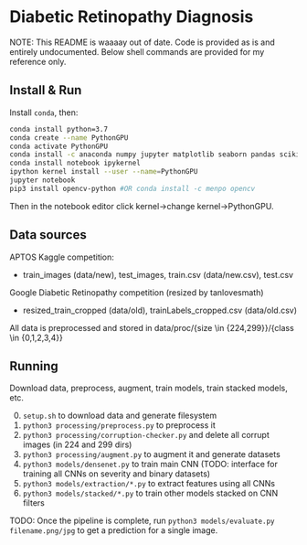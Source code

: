 
# Diabetic Retinopathy Diagnosis

NOTE: This README is waaaay out of date. Code is provided as is and entirely undocumented. Below shell commands are provided for my reference only.

## Install & Run
Install `conda`, then:

```sh
conda install python=3.7
conda create --name PythonGPU
conda activate PythonGPU
conda install -c anaconda numpy jupyter matplotlib seaborn pandas scikit-learn tensorflow-gpu cuda-toolkit=9.0 py-xgboost-gpu
conda install notebook ipykernel
ipython kernel install --user --name=PythonGPU
jupyter notebook
pip3 install opencv-python #OR conda install -c menpo opencv
```

Then in the notebook editor click kernel->change kernel->PythonGPU.

## Data sources

APTOS Kaggle competition:

 - train_images (data/new), test_images, train.csv (data/new.csv), test.csv

Google Diabetic Retinopathy competition (resized by tanlovesmath)

 - resized_train_cropped (data/old), trainLabels_cropped.csv (data/old.csv)

All data is preprocessed and stored in data/proc/{size \\in {224,299}}/{class \\in {0,1,2,3,4}}

## Running

Download data, preprocess, augment, train models, train stacked models, etc.

0. `setup.sh` to download data and generate filesystem
0. `python3 processing/preprocess.py` to preprocess it
0. `python3 processing/corruption-checker.py` and delete all corrupt images (in 224 and 299 dirs)
0. `python3 processing/augment.py` to augment it and generate datasets
0. `python3 models/densenet.py` to train main CNN (TODO: interface for training all CNNs on severity and binary datasets)
0. `python3 models/extraction/*.py` to extract features using all CNNs
0. `python3 models/stacked/*.py` to train other models stacked on CNN filters

TODO: Once the pipeline is complete, run `python3 models/evaluate.py filename.png/jpg` to get a prediction for a single image.
